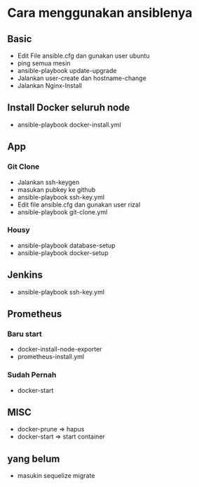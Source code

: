 # Cara menggunakan ansiblenya

## Basic


- Edit File ansible.cfg dan gunakan user ubuntu
- ping semua mesin
- ansible-playbook update-upgrade
- Jalankan user-create dan hostname-change
- Jalankan Nginx-Install


## Install Docker seluruh node
- ansible-playbook docker-install.yml

## App
### Git Clone

- Jalankan ssh-keygen
- masukan pubkey ke github
- ansible-playbook ssh-key.yml
- Edit file ansible.cfg dan gunakan user rizal
- ansible-playbook git-clone.yml

### Housy
- ansible-playbook database-setup
- ansible-playbook docker-setup

## Jenkins

- ansible-playbook ssh-key.yml




## Prometheus

### Baru start

- docker-install-node-exporter
- prometheus-install.yml

### Sudah Pernah

- docker-start

## MISC

- docker-prune => hapus
- docker-start => start container


## yang belum

- masukin sequelize migrate